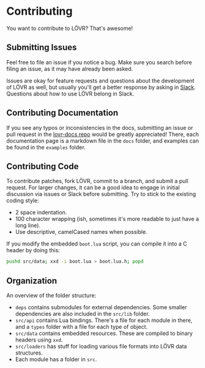 Contributing
===

You want to contribute to LÖVR?  That's awesome!

Submitting Issues
---

Feel free to file an issue if you notice a bug.  Make sure you search before filing an issue, as it
may have already been asked.

Issues are okay for feature requests and questions about the development of LÖVR as well, but
usually you'll get a better response by asking in
[Slack](https://join.slack.com/ifyouwannabemylovr/shared_invite/MTc5ODk2MjE0NDM3LTE0OTQxMTIyMDEtMzdhOGVlODFhYg).
Questions about how to use LÖVR belong in Slack.

Contributing Documentation
---

If you see any typos or inconsistencies in the docs, submitting an issue or pull request in the
[lovr-docs repo](https://github.com/bjornbytes/lovr-docs) would be greatly appreciated!  There,
each documentation page is a markdown file in the `docs` folder, and examples can be found in the
`examples` folder.

Contributing Code
---

To contribute patches, fork LÖVR, commit to a branch, and submit a pull request.  For larger
changes, it can be a good idea to engage in initial discussion via issues or Slack before
submitting.  Try to stick to the existing coding style:

- 2 space indentation.
- 100 character wrapping (ish, sometimes it's more readable to just have a long line).
- Use descriptive, camelCased names when possible.

If you modify the embedded `boot.lua` script, you can compile it into a C header by doing this:

```sh
pushd src/data; xxd -i boot.lua > boot.lua.h; popd
```

Organization
---

An overview of the folder structure:

- `deps` contains submodules for external dependencies.  Some smaller dependencies are also included
in the `src/lib` folder.
- `src/api` contains Lua bindings.  There's a file for each module in there, and a `types` folder
with a file for each type of object.
- `src/data` contains embedded resources.  These are compiled to binary headers using `xxd`.
- `src/loaders` has stuff for loading various file formats into LÖVR data structures.
- Each module has a folder in `src`.
